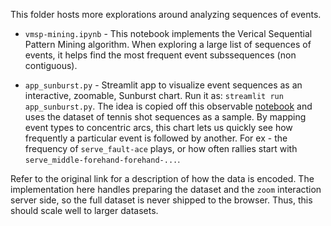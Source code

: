 This folder hosts more explorations around analyzing sequences of events. 

* `vmsp-mining.ipynb` - This notebook implements the Verical Sequential Pattern Mining algorithm. When exploring a large list of sequences of events, it helps find the most frequent event subssequences (non contiguous). 

* `app_sunburst.py` - Streamlit app to visualize event sequences as an interactive, zoomable, Sunburst chart. Run it as: `streamlit run app_sunburst.py`. The idea is copied off this observable [notebook](https://observablehq.com/@mikpanko/tennis-rallies-sunburst-chart) and uses the dataset of tennis shot sequences as a sample. By mapping event types to concentric arcs, this chart lets us quickly see how frequently a particular event is followed by another. For ex - the frequency of `serve_fault-ace` plays, or how often rallies start with `serve_middle-forehand-forehand-...`. 

Refer to the original link for a description of how the data is encoded. The implementation here handles preparing the dataset and the `zoom` interaction server side, so the full dataset is never shipped to the browser. Thus, this should scale well to larger datasets. 


